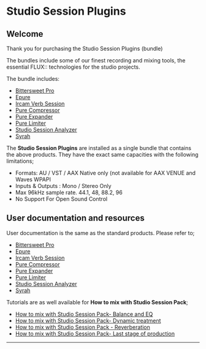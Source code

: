# Studio Session Plugins

## Welcome

Thank you for purchasing the Studio Session Plugins (bundle)

The bundles include some of our finest recording and mixing tools, the essential FLUX:: technologies for the studio projects.

The bundle includes:

* [Bittersweet Pro](en_US/bittersweet-pro_doc/0_BitterSweet_Pro.md)
* [Epure](en_US/epure_doc/0_Epure.md)
* [Ircam Verb Session](en_US/ircam_verb-session_doc/0_Ircam_Verb_Session.md)
* [Pure Compressor](en_US/pure-compressor_doc/0_Pure_Compressor.md)
* [Pure Expander](en_US/pure-expander_doc/0_Pure_Expander.md)
* [Pure Limiter](en_US/pure-limiter_doc/0_Pure_Limiter.md)
* [Studio Session Analyzer](en_US/analyser_doc/00_Pure_Analyzer_00_Pure_Analyzer.md)
* [Syrah](en_US/syrah_doc/0_Syrah.md)


The **Studio Session Plugins** are installed as a single bundle that contains the above products. They have the exact same capacities with the following limitations;


* Formats: AU / VST / AAX Native only (not available for AAX VENUE and Waves WPAPI 
* Inputs & Outputs : Mono / Stereo Only
* Max 96kHz sample rate. 44.1, 48, 88.2, 96
* No Support For Open Sound Control


## User documentation and resources

User documentation is the same as the standard products. Please refer to;

* [Bittersweet Pro](en_US/bittersweet-pro_doc/0_BitterSweet_Pro.md)
* [Epure](en_US/epure_doc/0_Epure.md)
* [Ircam Verb Session](en_US/ircam_verb-session_doc/0_Ircam_Verb_Session.md)
* [Pure Compressor](en_US/pure-compressor_doc/0_Pure_Compressor.md)
* [Pure Expander](en_US/pure-expander_doc/0_Pure_Expander.md)
* [Pure Limiter](en_US/pure-limiter_doc/0_Pure_Limiter.md)
* [Studio Session Analyzer](en_US/analyser_doc/00_Pure_Analyzer_00_Pure_Analyzer.md)
* [Syrah](en_US/syrah_doc/0_Syrah.md)


Tutorials are as well available for **How to mix with Studio Session Pack**;

* [How to mix with Studio Session Pack- Balance and EQ](https://youtu.be/qrmlZNY9Ut0)
* [How to mix with Studio Session Pack- Dynamic treatment](https://youtu.be/q1HDL98Nzv8)
* [How to mix with Studio Session Pack - Reverberation ](https://youtu.be/Izn3Le6Th5Q)
* [How to mix with Studio Session Pack- Last stage of production](https://youtu.be/SHARm5sLtjw)

----

